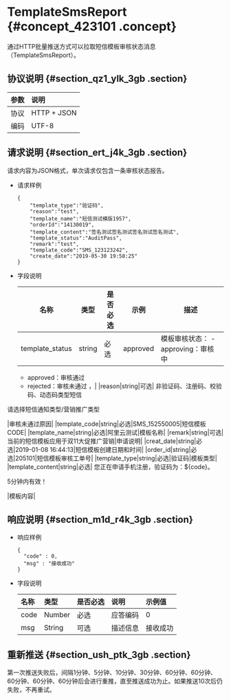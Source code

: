 # TemplateSmsReport {#concept_423101 .concept}

通过HTTP批量推送方式可以拉取短信模板审核状态消息（TemplateSmsReport）。

## 协议说明 {#section_qz1_ylk_3gb .section}

|参数|说明|
|:-|:-|
|协议|HTTP + JSON|
|编码|UTF-8|

## 请求说明 {#section_ert_j4k_3gb .section}

请求内容为JSON格式，单次请求仅包含一条审核状态报告。

-   请求样例

    ``` {#codeblock_qkf_pw2_s2j}
    {
        "template_type":"验证码",
        "reason":"test",
        "template_name":"短信测试模版1957",
        "orderId":"14130019",
        "template_content":"签名测试签名测试签名测试签名测试",
        "template_status":"AuditPass",
        "remark":"test",
        "template_code":"SMS_123123242",
        "create_date":"2019-05-30 19:58:25"
    }
    ```

-   字段说明

    |名称|类型|是否必选|示例|描述|
    |--|--|----|--|--|
    |template\_status|string|必选|approved|模板审核状态：     -   approving：审核中
    -   approved：审核通过
    -   rejected：审核未通过
 ，|
    |reason|string|可选| 非验证码、注册码、校验码、动态码类型短信

 请选择短信通知类型/营销推广类型

 |审核未通过原因|
    |template\_code|string|必选|SMS\_152550005|短信模板CODE|
    |template\_name|string|必选|阿里云测试|模板名称|
    |remark|string|可选|当前的短信模板应用于双11大促推广营销|申请说明|
    |creat\_date|string|必选|2019-01-08 16:44:13|短信模板创建日期和时间|
    |order\_id|string|必选|205101|短信模板审核工单号|
    |template\_type|string|必选|验证码|模板类型|
    |template\_content|string|必选| 您正在申请手机注册，验证码为：$\{code\}。

 5分钟内有效！

 |模板内容|


## 响应说明 {#section_m1d_r4k_3gb .section}

-   响应样例

    ``` {#codeblock_to1_t6d_9bc}
    {
      "code" : 0,
      "msg" : "接收成功"
    }
    ```

-   字段说明

    |名称|类型|是否必选|说明|示例值|
    |:-|:-|:---|:-|:--|
    |code|Number|必选|应答编码|0|
    |msg|String|可选|描述信息|接收成功|


## 重新推送 {#section_ush_ptk_3gb .section}

第一次推送失败后，间隔1分钟、5分钟、10分钟、30分钟、60分钟、60分钟、60分钟、60分钟、60分钟后会进行重推，直至推送成功为止。如果推送10次后仍失败，不再重试。

